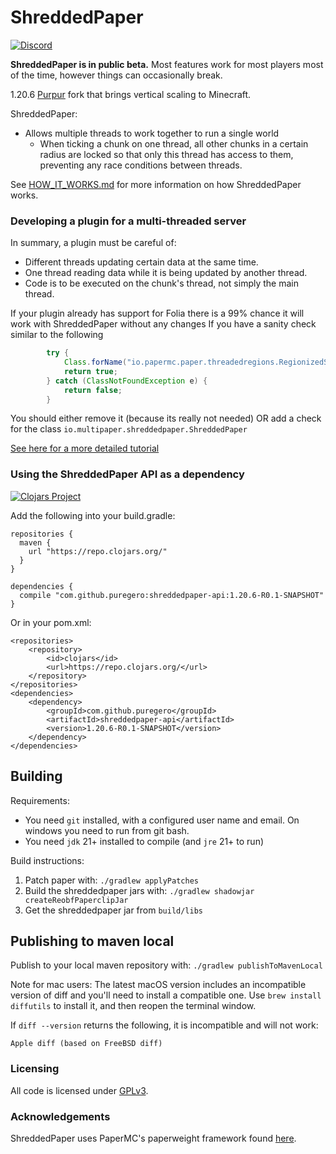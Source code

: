# ShreddedPaper

[![Discord](https://img.shields.io/discord/937309618743427113.svg?color=738ad6&label=Join%20the%20Discord%20server&logo=discord&logoColor=ffffff)](https://discord.gg/dN3WCZkSRV)

**ShreddedPaper is in public beta.** Most features work for most players most of
the time, however things can occasionally break.

1.20.6 [Purpur](https://github.com/PurpurMC/Purpur) fork that brings vertical scaling to Minecraft.

ShreddedPaper:

- Allows multiple threads to work together to run a single world
  - When ticking a chunk on one thread, all other chunks in a certain radius
    are locked so that only this thread has access to them, preventing any
    race conditions between threads.

See [HOW_IT_WORKS.md](HOW_IT_WORKS.md) for more information on how ShreddedPaper
works.

### Developing a plugin for a multi-threaded server

In summary, a plugin must be careful of:

- Different threads updating certain data at the same time.
- One thread reading data while it is being updated by another thread.
- Code is to be executed on the chunk's thread, not simply the main thread.

If your plugin already has support for Folia there is a 99% chance it will work with ShreddedPaper without any changes
If you have a sanity check similar to the following
```java
        try {
            Class.forName("io.papermc.paper.threadedregions.RegionizedServer");
            return true;
        } catch (ClassNotFoundException e) {
            return false;
        }
```
You should either remove it (because its really not needed) OR add a check for the class `io.multipaper.shreddedpaper.ShreddedPaper`

[See here for a more detailed tutorial](DEVELOPING_A_MULTITHREAD_PLUGIN.md)

### Using the ShreddedPaper API as a dependency

[![Clojars Project](https://img.shields.io/clojars/v/com.github.puregero/shreddedpaper-api.svg)](https://clojars.org/com.github.puregero/shreddedpaper-api)

Add the following into your build.gradle:

```
repositories {
  maven {
    url "https://repo.clojars.org/"
  }
}

dependencies {
  compile "com.github.puregero:shreddedpaper-api:1.20.6-R0.1-SNAPSHOT"
}
```

Or in your pom.xml:

```
<repositories>
    <repository>
        <id>clojars</id>
        <url>https://repo.clojars.org/</url>
    </repository>
</repositories>
<dependencies>
    <dependency>
        <groupId>com.github.puregero</groupId>
        <artifactId>shreddedpaper-api</artifactId>
        <version>1.20.6-R0.1-SNAPSHOT</version>
    </dependency>
</dependencies>
```

## Building
Requirements:
- You need `git` installed, with a configured user name and email. 
   On windows you need to run from git bash.
- You need `jdk` 21+ installed to compile (and `jre` 21+ to run)

Build instructions:
1. Patch paper with: `./gradlew applyPatches`
2. Build the shreddedpaper jars with: `./gradlew shadowjar createReobfPaperclipJar`
3. Get the shreddedpaper jar from `build/libs`

## Publishing to maven local
Publish to your local maven repository with: `./gradlew publishToMavenLocal`

Note for mac users: The latest macOS version includes an incompatible version of
diff and you'll need to install a compatible one. Use `brew install diffutils`
to install it, and then reopen the terminal window.

If `diff --version` returns the following, it is incompatible and will not work:
```
Apple diff (based on FreeBSD diff)
```

### Licensing

All code is licensed under [GPLv3](LICENSE.txt).

### Acknowledgements

ShreddedPaper uses PaperMC's paperweight framework found
[here](https://github.com/PaperMC/paperweight).